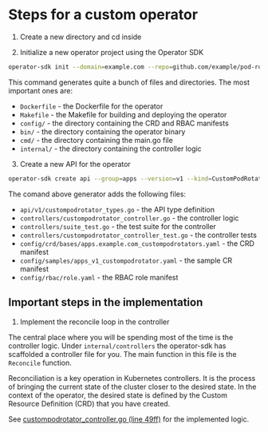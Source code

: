 # Steps for a custom operator

1. Create a new directory and cd inside

2. Initialize a new operator project using the Operator SDK

```sh
operator-sdk init --domain=example.com --repo=github.com/example/pod-rotator-operator
```

This command generates quite a bunch of files and directories. The most important ones are:
- `Dockerfile` - the Dockerfile for the operator
- `Makefile` - the Makefile for building and deploying the operator
- `config/` - the directory containing the CRD and RBAC manifests
- `bin/` - the directory containing the operator binary
- `cmd/` - the directory containing the main.go file
- `internal/` - the directory containing the controller logic

3. Create a new API for the operator

```sh
operator-sdk create api --group=apps --version=v1 --kind=CustomPodRotator --resource=true --controller=true
```

The comand above generator adds the following files:

- `api/v1/custompodrotator_types.go` - the API type definition
- `controllers/custompodrotator_controller.go` - the controller logic
- `controllers/suite_test.go` - the test suite for the controller
- `controllers/custompodrotator_controller_test.go` - the controller tests
- `config/crd/bases/apps.example.com_custompodrotators.yaml` - the CRD manifest
- `config/samples/apps_v1_custompodrotator.yaml` - the sample CR manifest
- `config/rbac/role.yaml` - the RBAC role manifest


## Important steps in the implementation

1. Implement the reconcile loop in the controller

The central place where you will be spending most of the time is the controller logic. Under `internal/controllers` the 
operator-sdk has scaffolded a controller file for you. The main function in this file is the `Reconcile` function. 

Reconciliation is a key operation in Kubernetes controllers. It is the process of bringing the current state of the
cluster closer to the desired state. In the context of the operator, the desired state is defined by the Custom Resource
Definition (CRD) that you have created.

See [custompodrotator_controller.go (line 49ff)](../internal/controller/custompodrotator_controller.go) for the implemented logic.


